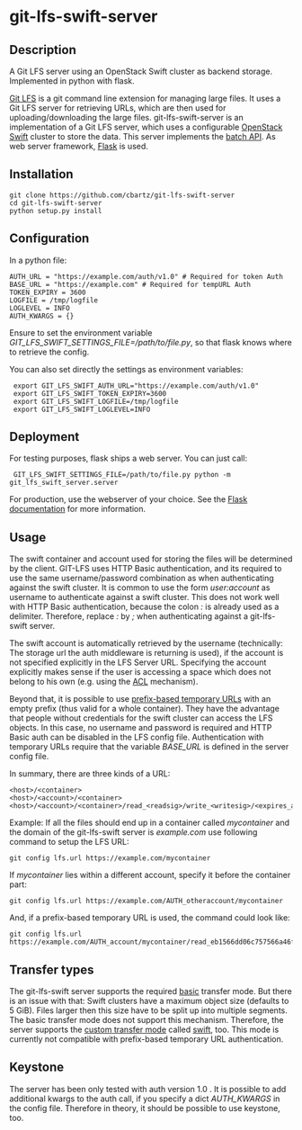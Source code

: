 # git-lfs-swift-server

## Description
A Git LFS server using an OpenStack Swift cluster as backend storage. Implemented in python with flask.

[Git LFS](https://github.com/git-lfs/git-lfs) is a git command line extension for managing large files.
It uses a Git LFS server for retrieving URLs, which are then used for uploading/downloading the large files.
git-lfs-swift-server is an implementation of a Git LFS server, 
which uses a configurable [OpenStack Swift](https://github.com/openstack/swift)
cluster to store the data. This server implements the
[batch API](https://github.com/git-lfs/git-lfs/blob/master/docs/api/batch.md). As web server framework, 
[Flask](http://flask.pocoo.org/) is used.

## Installation

    git clone https://github.com/cbartz/git-lfs-swift-server
    cd git-lfs-swift-server
    python setup.py install

## Configuration
In a python file:

    AUTH_URL = "https://example.com/auth/v1.0" # Required for token Auth
    BASE_URL = "https://example.com" # Required for tempURL Auth
    TOKEN_EXPIRY = 3600
    LOGFILE = /tmp/logfile
    LOGLEVEL = INFO
    AUTH_KWARGS = {} 

Ensure to set the environment variable *GIT_LFS_SWIFT_SETTINGS_FILE=/path/to/file.py*, so that 
flask knows where to retrieve the config.

You can also set directly the settings as environment variables:

     export GIT_LFS_SWIFT_AUTH_URL="https://example.com/auth/v1.0"
     export GIT_LFS_SWIFT_TOKEN_EXPIRY=3600
     export GIT_LFS_SWIFT_LOGFILE=/tmp/logfile
     export GIT_LFS_SWIFT_LOGLEVEL=INFO


## Deployment
For testing purposes, flask ships a web server. You can just call:

     GIT_LFS_SWIFT_SETTINGS_FILE=/path/to/file.py python -m git_lfs_swift_server.server

For production, use the webserver of your choice. 
See the [Flask documentation](http://flask.pocoo.org/docs/latest/deploying/)
for more information.

## Usage
The swift container and account used for storing the files will be determined
by the client. GIT-LFS uses HTTP Basic authentication,
and its required to use the same username/password combination
as when authenticating against the swift cluster. It is common to use the form _user:account_
as username to authenticate against a swift cluster.
This does not work well with HTTP Basic authentication,
because the colon _:_ is already used as a delimiter. Therefore, replace _:_ by _;_ when
authenticating against a git-lfs-swift server.

The swift account is automatically retrieved by the username 
(technically: The storage url the auth middleware is returning is used),
if the account is not specified explicitly in the LFS Server URL. Specifying
the account explicitly makes sense if the user is accessing a space which
does not belong to his own 
(e.g. using the [ACL](https://docs.openstack.org/developer/swift/overview_acl.html)
mechanism).

Beyond that, it is possible to use [prefix-based temporary URLs](https://docs.openstack.org/swift/latest/api/temporary_url_middleware.html)
with an empty prefix (thus valid for a whole container).
They have the advantage that people without credentials for the swift cluster can access the 
LFS objects. In this case, no username and password is required and HTTP Basic auth
can be disabled in the LFS config file. Authentication with temporary URLs require
that the variable _BASE_URL_ is defined in the server config file.

In summary, there are three kinds of a URL:

    <host>/<container>
    <host>/<account>/<container>
    <host>/<account>/<container>/read_<readsig>/write_<writesig>/<expires_at>

Example: If all the files should end up in a container
called _mycontainer_ and the domain of the git-lfs-swift server is _example.com_ 
use following command to setup the LFS URL:

    git config lfs.url https://example.com/mycontainer

If _mycontainer_ lies within a different account, specify it before the container part:

    git config lfs.url https://example.com/AUTH_otheraccount/mycontainer

And, if a prefix-based temporary URL is used, the command could look like:

    git config lfs.url https://example.com/AUTH_account/mycontainer/read_eb1566dd06c757566a46f46134404b6a047913e1/write_45e76be84e45ed9f0c08b5ed63bde3ea64f41100/1503915711/

## Transfer types
The git-lfs-swift server supports the required [basic](https://github.com/git-lfs/git-lfs/blob/master/docs/api/basic-transfers.md)
transfer mode. But there is an issue with that: Swift clusters have a maximum object
size (defaults to 5 GiB). Files larger then this size have to be split up into multiple segments. The basic
transfer mode does not support this mechanism. Therefore, the server supports the 
[custom transfer mode](https://github.com/git-lfs/git-lfs/blob/master/docs/custom-transfers.md) called
[swift](https://github.com/cbartz/git-lfs-swift-transfer-agent), too.
This mode is currently not compatible with prefix-based temporary URL authentication.

## Keystone
The server has been only tested with auth version 1.0 . It is possible to add additional kwargs to the
auth call, if you specify a dict *AUTH_KWARGS* in the config file. Therefore in theory, it should be possible to
use keystone, too.